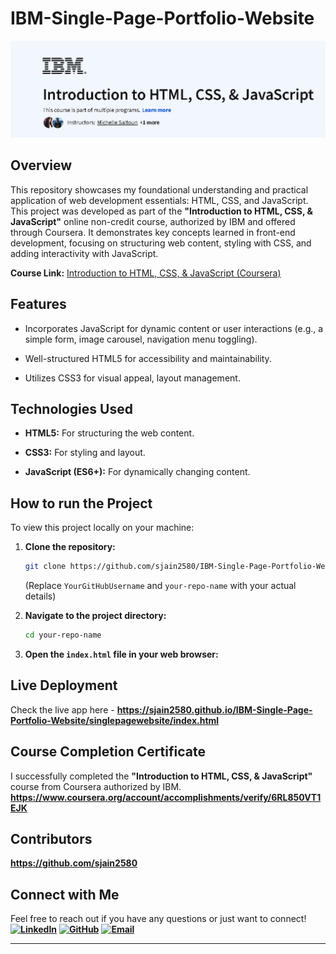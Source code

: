 # IBM-Single-Page-Portfolio-Website
![IBM-Single-Page-Portfolio-Website](./assets/IBM_Course.png)

## Overview

This repository showcases my foundational understanding and practical application of web development essentials: HTML, CSS, and JavaScript. This project was developed as part of the **"Introduction to HTML, CSS, & JavaScript"** online non-credit course, authorized by IBM and offered through Coursera.
It demonstrates key concepts learned in front-end development, focusing on structuring web content, styling with CSS, and adding interactivity with JavaScript.

**Course Link:** [Introduction to HTML, CSS, & JavaScript (Coursera)](https://www.coursera.org/learn/introduction-html-css-javascript)

## Features
* Incorporates JavaScript for dynamic content or user interactions (e.g., a simple form, image carousel, navigation menu toggling).

* Well-structured HTML5 for accessibility and maintainability.

* Utilizes CSS3 for visual appeal, layout management.


## Technologies Used
* **HTML5:** For structuring the web content.

* **CSS3:** For styling and layout.

* **JavaScript (ES6+):** For dynamically changing content.

## How to run the Project
To view this project locally on your machine:

1.  **Clone the repository:**
    ```bash
    git clone https://github.com/sjain2580/IBM-Single-Page-Portfolio-Website.git
    ```
    (Replace `YourGitHubUsername` and `your-repo-name` with your actual details)

2.  **Navigate to the project directory:**
    ```bash
    cd your-repo-name
    ```
    
3.  **Open the `index.html` file in your web browser:**

## Live Deployment
Check the live app here - **https://sjain2580.github.io/IBM-Single-Page-Portfolio-Website/singlepagewebsite/index.html**

## Course Completion Certificate
I successfully completed the **"Introduction to HTML, CSS, & JavaScript"** course from Coursera authorized by IBM.
**https://www.coursera.org/account/accomplishments/verify/6RL850VT1EJK**

## Contributors
**https://github.com/sjain2580**

## Connect with Me
Feel free to reach out if you have any questions or just want to connect!
**[![LinkedIn](https://img.shields.io/badge/-LinkedIn-0A66C2?style=flat-square&logo=linkedin&logoColor=white)](https://www.linkedin.com/in/sjain04/)**
**[![GitHub](https://img.shields.io/badge/-GitHub-181717?style=flat-square&logo=github&logoColor=white)](https://github.com/sjain2580)**
**[![Email](https://img.shields.io/badge/-Email-D14836?style=flat-square&logo=gmail&logoColor=white)](mailto:sjain040395@gmail.com)**

---
